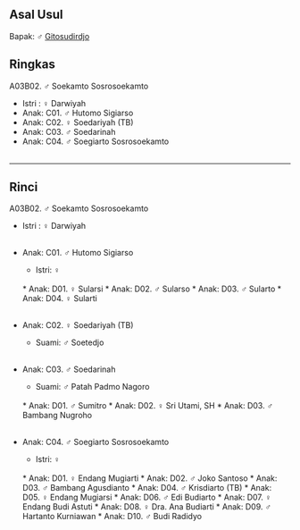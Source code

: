 ## Asal Usul

Bapak: ♂ [Gitosudirdjo][up] 

## Ringkas

A03B02. ♂ Soekamto Sosrosoekamto
	<br/>

*	Istri : ♀ Darwiyah 
	<br/>
*	Anak: C01. ♂ Hutomo Sigiarso
*	Anak: C02. ♀ Soedariyah (TB)
*	Anak: C03. ♂ Soedarinah
*	Anak: C04. ♂ Soegiarto Sosrosoekamto
	<br/><br/>

-- -- --

## Rinci

A03B02. ♂ Soekamto Sosrosoekamto
	<br/>

*	Istri : ♀ Darwiyah 
	<br/><br/>
	
*	Anak: C01. ♂ Hutomo Sigiarso
	*	Istri: ♀ 
	<br/>
	*	Anak: D01. ♀ Sularsi
	*	Anak: D02. ♂ Sularso 
	*	Anak: D03. ♂ Sularto
	*	Anak: D04. ♀ Sularti 
	<br/><br/>

*	Anak: C02. ♀ Soedariyah (TB)
	*	Suami: ♂ Soetedjo
	<br/><br/>

*	Anak: C03. ♂ Soedarinah
	*	Suami: ♂ Patah Padmo Nagoro
	<br/>
	*	Anak: D01. ♂ Sumitro
	*	Anak: D02. ♀ Sri Utami, SH
	*	Anak: D03. ♂ Bambang Nugroho
	<br/><br/>

*	Anak: C04. ♂ Soegiarto Sosrosoekamto
	*	Istri: ♀
	<br/>
	*	Anak: D01. ♀ Endang Mugiarti 
	*	Anak: D02. ♂ Joko Santoso
	*	Anak: D03. ♂ Bambang Agusdianto
	*	Anak: D04. ♂ Krisdiarto (TB)
	*	Anak: D05. ♀ Endang Mugiarsi
	*	Anak: D06. ♂ Edi Budiarto
	*	Anak: D07. ♀ Endang Budi Astuti
	*	Anak: D08. ♀ Dra. Ana Budiarti
	*	Anak: D09. ♂ Hartanto Kurniawan
	*	Anak: D10. ♂ Budi Radidyo
	<br/><br/>

[up]: https://github.com/epsi-rns/gitodipuro/blob/master/tree/A03.md
